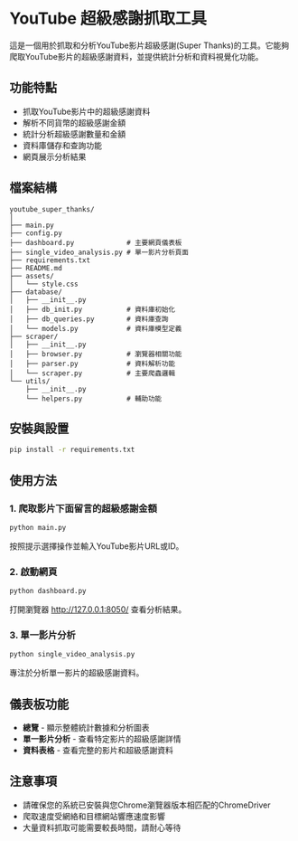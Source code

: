 # YouTube 超級感謝抓取工具

這是一個用於抓取和分析YouTube影片超級感謝(Super Thanks)的工具。它能夠爬取YouTube影片的超級感謝資料，並提供統計分析和資料視覺化功能。

## 功能特點

- 抓取YouTube影片中的超級感謝資料
- 解析不同貨幣的超級感謝金額
- 統計分析超級感謝數量和金額
- 資料庫儲存和查詢功能
- 網頁展示分析結果

## 檔案結構

```
youtube_super_thanks/
│
├── main.py                
├── config.py             
├── dashboard.py             # 主要網頁儀表板
├── single_video_analysis.py # 單一影片分析頁面
├── requirements.txt        
├── README.md               
├── assets/                 
│   └── style.css          
├── database/
│   ├── __init__.py
│   ├── db_init.py           # 資料庫初始化
│   ├── db_queries.py        # 資料庫查詢
│   └── models.py            # 資料庫模型定義
├── scraper/
│   ├── __init__.py
│   ├── browser.py           # 瀏覽器相關功能
│   ├── parser.py            # 資料解析功能
│   └── scraper.py           # 主要爬蟲邏輯
└── utils/
    ├── __init__.py
    └── helpers.py           # 輔助功能
```

## 安裝與設置

```bash
pip install -r requirements.txt
```

## 使用方法

### 1. 爬取影片下面留言的超級感謝金額

```bash
python main.py
```

按照提示選擇操作並輸入YouTube影片URL或ID。

### 2. 啟動網頁

```bash
python dashboard.py
```

打開瀏覽器 http://127.0.0.1:8050/ 查看分析結果。

### 3. 單一影片分析

```bash
python single_video_analysis.py
```

專注於分析單一影片的超級感謝資料。

## 儀表板功能

- **總覽** - 顯示整體統計數據和分析圖表
- **單一影片分析** - 查看特定影片的超級感謝詳情
- **資料表格** - 查看完整的影片和超級感謝資料

## 注意事項

- 請確保您的系統已安裝與您Chrome瀏覽器版本相匹配的ChromeDriver
- 爬取速度受網絡和目標網站響應速度影響
- 大量資料抓取可能需要較長時間，請耐心等待